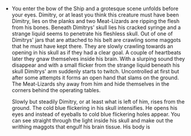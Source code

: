 - You enter the bow of the Ship and a grotesque scene unfolds before your eyes. Dimitry, or at least you think this creature must have been Dimitry, lies on the planks and two Meat-Lizards are ripping the flesh from his bones. Beneath Dimitrys' skull lies his cracked syringe and a strange liquid seems to penetrate his fleshless skull. Out of one of Dimitrys' jars that are attached to his belt are crawling some maggots that he must have kept there. They are slowly crawling towards an opening in his skull as if they had a clear goal. A couple of heartbeats later they gnaw themselves inside his brain. With a slurping sound they disappear and with a small flicker from the strange liquid beneath his skull Dimitrys' arm suddenly starts to twitch. Uncontrolled at first but after some attempts it forms an open hand that slams on the ground. The Meat-Lizards shy away from him and hide themselves in the corners behind the operating tables.
  
  Slowly but steadily Dimitry, or at least what is left of him, rises from the ground. The cold blue flickering in his skull intensifies. He opens his eyes and instead of eyeballs to cold blue flickering holes appear. You can see straight through the light inside his skull and make out the writhing maggots that engulf his brain tissue. His body is